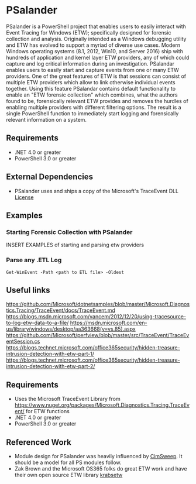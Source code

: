 # PSalander

PSalander is a PowerShell project that enables users to easily interact with Event Tracing for Windows (ETW); specifically designed for forensic collection and analysis. Originally intended as a Windows debugging utility and ETW has evolved to support a myriad of diverse use cases. Modern Windows operating systems (8.1, 2012, Win10, and Server 2016) ship with hundreds of application and kernel layer ETW providers, any of which could capture and log critical information during an investigation. PSalandar enables users to easily start and capture events from one or many ETW providers. One of the great features of ETW is that sessions can consist of multiple ETW providers which allow to link otherwise individual events together. Using this feature PSalandar contains default functionality to enable an "ETW forensic collection" which combines, what the authors found to be, forensically relevant ETW provides and removes the hurdles of enabling multiple providers with different filtering options. The result is a single PowerShell function to immediately start logging and forensically relevant information on a system. 

## Requirements
 - .NET 4.0 or greater
 - PowerShell 3.0 or greater

## External Dependencies
- PSalander uses and ships a copy of the Microsoft's TraceEvent DLL [License](https://www.microsoft.com/net/dotnet_library_license.htm)

## Examples

### Starting Forensic Collection with PSalander
INSERT EXAMPLES of starting and parsing etw providers

### Parse any .ETL Log

```Get-WinEvent -Path <path to ETL file> -Oldest```


## Useful links
https://github.com/Microsoft/dotnetsamples/blob/master/Microsoft.Diagnostics.Tracing/TraceEvent/docs/TraceEvent.md
https://blogs.msdn.microsoft.com/vancem/2012/12/20/using-tracesource-to-log-etw-data-to-a-file/
https://msdn.microsoft.com/en-us/library/windows/desktop/aa363668(v=vs.85).aspx
https://github.com/Microsoft/perfview/blob/master/src/TraceEvent/TraceEventSession.cs
https://blogs.technet.microsoft.com/office365security/hidden-treasure-intrusion-detection-with-etw-part-1/
https://blogs.technet.microsoft.com/office365security/hidden-treasure-intrusion-detection-with-etw-part-2/

## Requirements
 - Uses the Microsoft TraceEvent Library from https://www.nuget.org/packages/Microsoft.Diagnostics.Tracing.TraceEvent/ for ETW functions
 - .NET 4.0 or greater
 - PowerShell 3.0 or greater

## Referenced Work

- Module design for PSalander was heavily influenced by [CimSweep](https://github.com/PowerShellMafia/CimSweep). It should be a model for all PS modules follow.
- Zak Brown and the Microsoft OS365 folks do great ETW work and have their own open source ETW library [krabsetw](https://github.com/microsoft/krabsetw)
